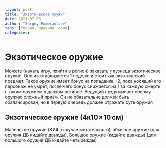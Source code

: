 ```yaml
---
layout: post
title: "Экзотическое оружи"
date: 2021-07-03
author: "Sergey Pomerantsev"
tags: [теория, правила, donu]
categories:
---
```


# Экзотическое оружие

Можете (начать игру, прийти в регион) заказать у кузнеца экзотическое оружие. Оно изготавливается 1 неделю и стоит как экзотический предмет. Такое оружие имеет бонус на попадание +2, пока носящий его персонаж не умрёт, после чего бонус снижается на 1 за каждую смерть с таким оружием в данном регионе. Ведущий придумывает новому оружию сложный приём. Он не обязательно должен быть сбалансирован, но в первую очередь должен отражать суть оружия

## Экзотическое оружие (4к10 × 10 см)

Маленькое оружие (**КИ4** в случае метательного), обычное оружие (для оружия ДБ кидайте дважды), Большое оружие (кидайте дважды) (для большого оружия ДБ кидайте четырежды)

